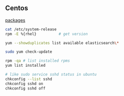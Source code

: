 Centos
-

[packages](http://mirror.centos.org/centos/7/extras/x86_64/Packages/)

````sh
cat /etc/system-release
rpm -E %{rhel}          # get version

yum --showduplicates list available elasticsearch\*

sudo yum check-update

rpm -qa # list installed rpms
yum list installed

# like sudo service sshd status in ubuntu
chkconfig --list sshd
chkconfig sshd on
chkconfig sshd off
````
